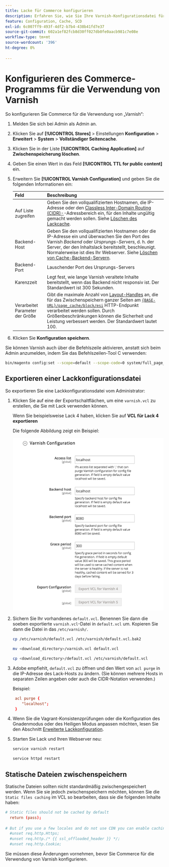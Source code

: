 ```yaml
---
title: Lacke für Commerce konfigurieren
description: Erfahren Sie, wie Sie Ihre Varnish-Konfigurationsdatei für das Commerce-Programm aktualisieren und verwalten.
feature: Configuration, Cache, SCD
exl-id: 6c007ff9-493f-4df2-b7b4-438b41fd7e37
source-git-commit: 602a1ef82fcb8d30ff027db0fe0aacb981c7e08e
workflow-type: tm+mt
source-wordcount: '396'
ht-degree: 0%

---
```


# Konfigurieren des Commerce-Programms für die Verwendung von Varnish

So konfigurieren Sie Commerce für die Verwendung von „Varnish“:

1. Melden Sie sich bei Admin als Admin an.
1. Klicken Sie auf **[!UICONTROL Stores]** > Einstellungen **Konfiguration** > **Erweitert** > **System** > **Vollständiger Seitencache**.
1. Klicken Sie in der Liste **[!UICONTROL Caching Application]** auf **Zwischenspeicherung löschen**.
1. Geben Sie einen Wert in das Feld **[!UICONTROL TTL for public content]** ein.
1. Erweitern Sie **[!UICONTROL Varnish Configuration]** und geben Sie die folgenden Informationen ein:

   | Feld | Beschreibung |
   | ----- | ----------- |
   | Auf Liste zugreifen | Geben Sie den vollqualifizierten Hostnamen, die IP-Adresse oder den [Classless Inter-Domain Routing (CIDR)-](https://www.digitalocean.com/community/tutorials/understanding-ip-addresses-subnets-and-cidr-notation-for-networking)-Adressbereich ein, für den Inhalte ungültig gemacht werden sollen. Siehe [Löschen des Lackcache](https://varnish-cache.org/docs/3.0/tutorial/purging.html). |
   | Backend-Host | Geben Sie den vollqualifizierten Hostnamen oder die IP-Adresse ein und überwachen Sie den Port des Varnish _Backend_ oder _Ursprungs-Servers_, d. h. der Server, der den Inhaltslack bereitstellt, beschleunigt. Normalerweise ist dies Ihr Webserver. Siehe [Löschen von Cache-Backend-Servern](https://www.varnish-cache.org/docs/trunk/users-guide/vcl-backends.html). |
   | Backend-Port | Lauschender Port des Ursprungs-Servers |
   | Karenzzeit | Legt fest, wie lange Varnish veraltete Inhalte bereitstellt, wenn das Backend nicht responsiv ist. Der Standardwert ist 300 Sekunden. |
   | Verarbeitet Parameter der Größe | Gibt die maximale Anzahl von [Layout-Handles](https://developer.adobe.com/commerce/frontend-core/guide/layouts/#layout-handles) an, die für das Zwischenspeichern ganzer Seiten am [`{BASE-URL}/page_cache/block/esi`](use-varnish-esi.md) HTTP-Endpunkt verarbeitet werden sollen. Durch Größenbeschränkungen können die Sicherheit und Leistung verbessert werden. Der Standardwert lautet 100. |

1. Klicken Sie **Konfiguration speichern**.

Sie können Varnish auch über die Befehlszeile aktivieren, anstatt sich beim Admin anzumelden, indem Sie das Befehlszeilen-Tool C verwenden:

```bash
bin/magento config:set --scope=default --scope-code=0 system/full_page_cache/caching_application 2
```

## Exportieren einer Lackkonfigurationsdatei

So exportieren Sie eine Lackkonfigurationsdatei vom Administrator:

1. Klicken Sie auf eine der Exportschaltflächen, um eine `varnish.vcl` zu erstellen, die Sie mit Lack verwenden können.

   Wenn Sie beispielsweise Lack 4 haben, klicken Sie auf **VCL für Lack 4 exportieren**

   Die folgende Abbildung zeigt ein Beispiel:

   ![Konfigurieren von Commerce für die Verwendung von „Lack“ in der Admin-Liste](../../assets/configuration/varnish-admin-22.png)

1. Sichern Sie Ihr vorhandenes `default.vcl`. Benennen Sie dann die soeben exportierte `varnish.vcl`-Datei in `default.vcl` um. Kopieren Sie dann die Datei in das `/etc/varnish/`.

   ```bash
   cp /etc/varnish/default.vcl /etc/varnish/default.vcl.bak2
   ```

   ```bash
   mv <download_directory>/varnish.vcl default.vcl
   ```

   ```bash
   cp <download_directory>/default.vcl /etc/varnish/default.vcl
   ```

1. Adobe empfiehlt, `default.vcl` zu öffnen und den Wert von `acl purge` in die IP-Adresse des Lack-Hosts zu ändern. (Sie können mehrere Hosts in separaten Zeilen angeben oder auch die CIDR-Notation verwenden.)

   Beispiel:

   ```conf
    acl purge {
       "localhost";
    }
   ```

1. Wenn Sie die Vagrant-Konsistenzprüfungen oder die Konfiguration des Gnadenmodus oder des Heiligen Modus anpassen möchten, lesen Sie den Abschnitt [Erweiterte Lackkonfiguration](config-varnish-advanced.md).

1. Starten Sie Lack und Ihren Webserver neu:

   ```bash
   service varnish restart
   ```

   ```bash
   service httpd restart
   ```

## Statische Dateien zwischenspeichern

Statische Dateien sollten nicht standardmäßig zwischengespeichert werden. Wenn Sie sie jedoch zwischenspeichern möchten, können Sie die `Static files caching` im VCL so bearbeiten, dass sie die folgenden Inhalte haben:

```conf
# Static files should not be cached by default
  return (pass);

# But if you use a few locales and do not use CDN you can enable caching static files by commenting previous line (#return (pass);) and uncommenting next 3 lines
  #unset req.http.Https;
  #unset req.http./* {{ ssl_offloaded_header }} */;
  #unset req.http.Cookie;
```

Sie müssen diese Änderungen vornehmen, bevor Sie Commerce für die Verwendung von Varnish konfigurieren.
